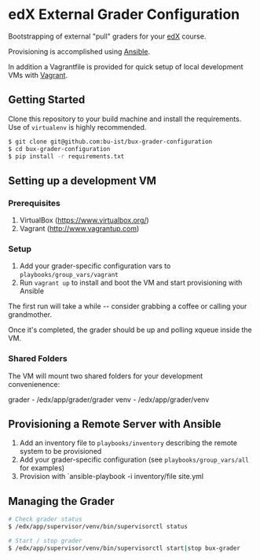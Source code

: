 
# edX External Grader Configuration

Bootstrapping of external "pull" graders for your [edX](https://www.edx.org/) course.

Provisioning is accomplished using [Ansible](http://www.ansible.com/home).

In addition a Vagrantfile is provided for quick setup of local development VMs with [Vagrant](http://www.vagrantup.com/).

## Getting Started

Clone this repository to your build machine and install the requirements.
Use of `virtualenv` is highly recommended.

```bash
$ git clone git@github.com:bu-ist/bux-grader-configuration
$ cd bux-grader-configuration
$ pip install -r requirements.txt
```

## Setting up a development VM

### Prerequisites
1. VirtualBox (https://www.virtualbox.org/)
2. Vagrant (http://www.vagrantup.com)

### Setup
1. Add your grader-specific configuration vars to `playbooks/group_vars/vagrant`
2. Run `vagrant up` to install and boot the VM and start provisioning with Ansible

The first run will take a while -- consider grabbing a coffee or calling your grandmother.

Once it's completed, the grader should be up and polling xqueue inside the VM.

### Shared Folders

The VM will mount two shared folders for your development convenienence:

grader - /edx/app/grader/grader
venv - /edx/app/grader/venv

## Provisioning a Remote Server with Ansible

1. Add an inventory file to `playbooks/inventory` describing the remote system to be provisioned
2. Add your grader-specific configuration (see `playbooks/group_vars/all` for examples)
3. Provision with `ansible-playbook -i inventory/file site.yml

## Managing the Grader

```bash
# Check grader status
$ /edx/app/supervisor/venv/bin/supervisorctl status

# Start / stop grader
$ /edx/app/supervisor/venv/bin/supervisorctl start|stop bux-grader
```
